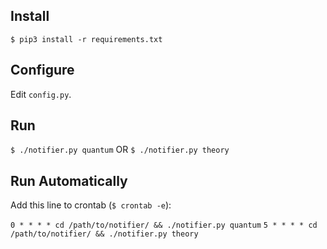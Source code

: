 ## Install

`$ pip3 install -r requirements.txt`


## Configure

Edit `config.py`.


## Run

`$ ./notifier.py quantum`
OR
`$ ./notifier.py theory`



## Run Automatically

Add this line to crontab (`$ crontab -e`):

`0 * * * * cd /path/to/notifier/ && ./notifier.py quantum`
`5 * * * * cd /path/to/notifier/ && ./notifier.py theory`
